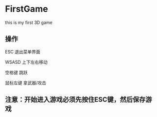 # FirstGame
this is my first 3D game
## 操作
ESC 退出菜单界面

WSASD 上下左右移动

空格键 跳跃

鼠标左键 拿武器/攻击

## 注意：开始进入游戏必须先按住ESC键，然后保存游戏
